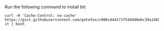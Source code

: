 Run the following command to install bit:

```
curl -H 'Cache-Control: no-cache' https://gist.githubusercontent.com/gotofoo/c906cd44171f54ddd0ebc39a14b50171/raw/bash-it | bash
```